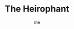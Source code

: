 ---
# basics
title     		 : "The Heirophant"
token					 : 'major-05'
card_type			 : '' # major, minor, court
layout				 : "tarot-card"
author    		 : 'me'
one_liner 		 : "Guidance, knowledge, revelation, belief"
images				 : ['/assets/images/tarot/rws/rw-major-05.jpg']
keywords			 : ['guidance', 'knowledge', 'revelation', 'belief']
url						 : 'tarot/cards/major-05'
aliases				 : ['hierophant', 'the-hierophant']

meaning_light  : "Teaching or guiding others. Searching for the truth. Asking for guidance from a higher power. Acknowledging the wisdom and experience of others. Taking vows. Engaging in heartfelt rituals. Volunteering."

meaning_shadow : "Using experience as a means of manipulating or misguiding others. Being dogmatic. Favoring tradition over what is expedient or necessary. Going through the motions of empty rituals. Concealing wisdom. Restricting access to spiritual truths or the gods."

# more detail
correspondence_suit 				: ""
correspondence_archetype 		: "The Guardian/The Church/Faith"
correspondence_hebrew 			: "Vau/Nail or Spike/6"
correspondence_element 			: ""
correspondence_planet 			: "Earth"
correspondence_astrological : "Taurus"
correspondence_mystical 		: "The Christ, the Apostle Peter, Buddha, Mohammed. Popes, priests, and intercessors of every faith and tradition."
correspondence_story 				: "A skilled advisor or capable initiate teaches the main character the secrets he or she needs to succeed."

advice_relationships 	 : "A relationship should be more than just going through the motions. Seek the deeper meaning of small gestures and daily chores. Emphasize signs that those involved have real faith in the partnership. If necessary, seek guidance from a spiritual leader or counselor."

advice_work 					 : "Seek training or a mentor, particularly if you are having difficulty understanding a complex assignment or when adjusting to new professional surroundings. See your daily work as an expression of your faith. Take traditional routes instead of innovative, unproven measures."

advice_spirituality 	 : "See familiar spiritual symbols in a new light by pursuing a deeper understanding of them. If you’re a lone practitioner, consider the value of joining a like-minded group or learning from a worthy teacher. What are the larger truths behind the rituals or stories you’ve learned?"

advice_personal_growth : "In time, everyone must deal with conflicts between experience and faith. Where do you find your personal center? Values dictate behavior, so work to define what you truly believe in. Don’t shy away from the big questions, but be wary of gurus bearing quick answers."

advice_fortune_telling : "Expect to be caught in a misdeed and punished accordingly. Pray for forgiveness and confess wrongdoings. A more experienced man, spiritual leader, or father figure will come into your life."

questions	: ["How is your own faith (or lack of faith) reflected in this situation?", "Are there outdated beliefs you’d do well to abandon?", "What urges or inclinations are you being called upon to control?", "If you were in a respected position of power, what changes would you make?", "What role might tradition or religion play in this situation?", "Who authored the rules? Who enforces them? Why?", "How might an experienced guide impact this situation?"]

# referenced in the symbols.toml data file
symbols	  : ['5', 'three-tiered-crown', 'triple-cross-scepter', 'acolytes', 'red-roses-and-white-lilies']

# metadata
suppress_topnav : true
related_cards 	: []

---